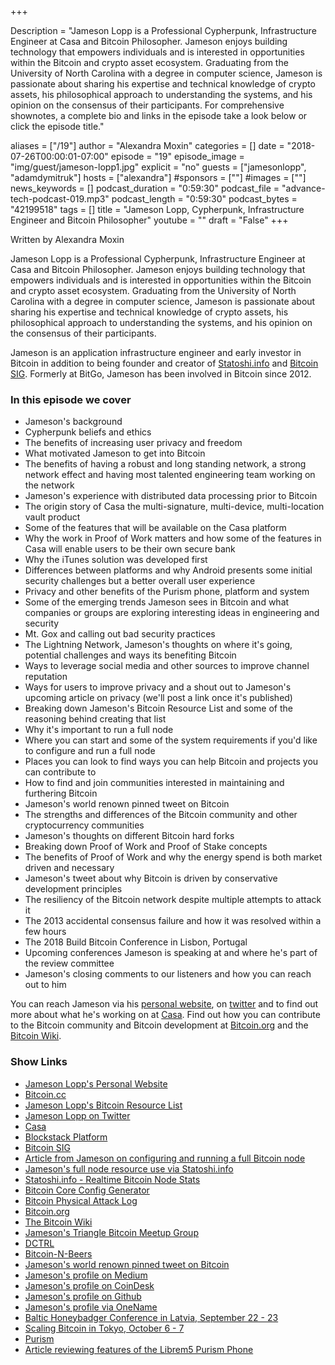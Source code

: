 +++

Description = "Jameson Lopp is a Professional Cypherpunk, Infrastructure Engineer at Casa and Bitcoin Philosopher. Jameson enjoys building technology that empowers individuals and is interested in opportunities within the Bitcoin and crypto asset ecosystem. Graduating from the University of North Carolina with a degree in computer science, Jameson is passionate about sharing his expertise and technical knowledge of crypto assets, his philosophical approach to understanding the systems, and his opinion on the consensus of their participants. For comprehensive shownotes, a complete bio and links in the episode take a look below or click the episode title."

aliases = ["/19"]
author = "Alexandra Moxin"
categories = []
date = "2018-07-26T00:00:01-07:00"
episode = "19"
episode_image = "img/guest/jameson-lopp1.jpg"
explicit = "no"
guests = ["jamesonlopp", "adamdymitruk"]
hosts = ["alexandra"]
#sponsors = [""]
#images = [""]
news_keywords = []
podcast_duration = "0:59:30"
podcast_file = "advance-tech-podcast-019.mp3"
podcast_length = "0:59:30"
podcast_bytes = "42199518"
tags = []
title = "Jameson Lopp, Cypherpunk, Infrastructure Engineer and Bitcoin Philosopher"
youtube = ""
draft = "False"
+++

Written by Alexandra Moxin

Jameson Lopp is a Professional Cypherpunk, Infrastructure Engineer at Casa and Bitcoin Philosopher. Jameson enjoys building technology that empowers individuals and is interested in opportunities within the Bitcoin and crypto asset ecosystem. Graduating from the University of North Carolina with a degree in computer science, Jameson is passionate about sharing his expertise and technical knowledge of crypto assets, his philosophical approach to understanding the systems, and his opinion on the consensus of their participants.

Jameson is an application infrastructure engineer and early investor in Bitcoin in addition to being founder and creator of [Statoshi.info](https://statoshi.info/) and [Bitcoin SIG](https://sites.google.com/site/bitcoinsig/). Formerly at BitGo, Jameson has been involved in Bitcoin since 2012.


### In this episode we cover

* Jameson's background
* Cypherpunk beliefs and ethics
* The benefits of increasing user privacy and freedom
* What motivated Jameson to get into Bitcoin
* The benefits of having a robust and long standing network, a strong network effect and having most talented engineering team working on the network
* Jameson's experience with distributed data processing prior to Bitcoin
* The origin story of Casa the multi-signature, multi-device, multi-location vault product
* Some of the features that will be available on the Casa platform
* Why the work in Proof of Work matters and how some of the features in Casa will enable users to be their own secure bank
* Why the iTunes solution was developed first
* Differences between platforms and why Android presents some initial security challenges but a better overall user experience
* Privacy and other benefits of the Purism phone, platform and system
* Some of the emerging trends Jameson sees in Bitcoin and what companies or groups are exploring interesting ideas in engineering and security
* Mt. Gox and calling out bad security practices
* The Lightning Network, Jameson's thoughts on where it's going, potential challenges and ways its benefiting Bitcoin
* Ways to leverage social media and other sources to improve channel reputation
* Ways for users to improve privacy and a shout out to Jameson's upcoming article on privacy (we'll post a link once it's published)
* Breaking down Jameson's Bitcoin Resource List and some of the reasoning behind creating that list
* Why it's important to run a full node
* Where you can start and some of the system requirements if you'd like to configure and run a full node
* Places you can look to find ways you can help Bitcoin and projects you can contribute to
* How to find and join communities interested in maintaining and furthering Bitcoin
* Jameson's world renown pinned tweet on Bitcoin
* The strengths and differences of the Bitcoin community and other cryptocurrency communities
* Jameson's thoughts on different Bitcoin hard forks
* Breaking down Proof of Work and Proof of Stake concepts
* The benefits of Proof of Work and why the energy spend is both market driven and necessary
* Jameson's tweet about why Bitcoin is driven by conservative development principles
* The resiliency of the Bitcoin network despite multiple attempts to attack it
* The 2013 accidental consensus failure and how it was resolved within a few hours
* The 2018 Build Bitcoin Conference in Lisbon, Portugal
* Upcoming conferences Jameson is speaking at and where he's part of the review committee
* Jameson's closing comments to our listeners and how you can reach out to him

You can reach Jameson via his [personal website](https://lopp.net), on [twitter](https://twitter.com/lopp) and to find out more about what he's working on at [Casa](https://keys.casa). Find out how you can contribute to the Bitcoin community and Bitcoin development at [Bitcoin.org](https://bitcoin.org/en/) and the [Bitcoin Wiki](https://en.bitcoin.it/wiki/Main_Page).

### Show Links

* [Jameson Lopp's Personal Website](https://lopp.net)
* [Bitcoin.cc](http://www.bitcoin.cc/)
* [Jameson Lopp's Bitcoin Resource List](https://lopp.net/bitcoin.html)
* [Jameson Lopp on Twitter](https://twitter.com/lopp)
* [Casa](https://keys.casa)
* [Blockstack Platform](https://blockstack.org/)
* [Bitcoin SIG](https://sites.google.com/site/bitcoinsig/)
* [Article from Jameson on configuring and running a full Bitcoin node](https://medium.com/@lopp/securing-your-financial-sovereignty-3af6fe834603)
* [Jameson's full node resource use via Statoshi.info](https://statoshi.info)
* [Statoshi.info - Realtime Bitcoin Node Stats](https://github.com/jlopp/statoshi)
* [Bitcoin Core Config Generator](https://jlopp.github.io/bitcoin-core-config-generator/)
* [Bitcoin Physical Attack Log](https://github.com/jlopp/physical-bitcoin-attacks/blob/master/README.md)
* [Bitcoin.org](https://bitcoin.org/en/)
* [The Bitcoin Wiki](https://en.bitcoin.it/wiki/Main_Page)
* [Jameson's Triangle Bitcoin Meetup Group](https://www.meetup.com/Triangle-Bitcoin-Meetup/)
* [DCTRL](https://www.meetup.com/dctrlvan/)
* [Bitcoin-N-Beers](https://www.meetup.com/Bitcoin-n-Beers-Vancouver/)
* [Jameson's world renown pinned tweet on Bitcoin](https://twitter.com/lopp/status/932350908461133825)
* [Jameson's profile on Medium](https://medium.com/@lopp)
* [Jameson's profile on CoinDesk](https://www.coindesk.com/author/jameson-lopp/)
* [Jameson's profile on Github](https://github.com/jlopp)
* [Jameson's profile via OneName](https://onename.com/lopp)
* [Baltic Honeybadger Conference in Latvia, September 22 - 23](https://bh2018.hodlhodl.com/)
* [Scaling Bitcoin in Tokyo, October 6 - 7](https://tokyo2018.scalingbitcoin.org/)
* [Purism](https://puri.sm/why-purism/)
* [Article reviewing features of the Librem5 Purism Phone](https://puri.sm/posts/librem5-smartphone-makes-major-strides-in-manufacturing-and-development/)










